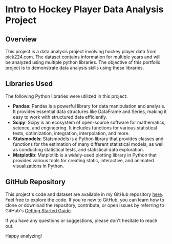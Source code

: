 # Intro to Hockey Player Data Analysis Project

## Overview
This project is a data analysis project involving hockey player data from pick224.com. The dataset contains information for multiple years and will be analyzed using multiple python libraries.  The objective of this portfolio project is to demonstrate data analysis skills using these libraries.

## Libraries Used
The following Python libraries were utilized in this project:
- **Pandas**: Pandas is a powerful library for data manipulation and analysis. It provides essential data structures like DataFrame and Series, making it easy to work with structured data efficiently.
- **Scipy**: Scipy is an ecosystem of open-source software for mathematics, science, and engineering. It includes functions for various statistical tests, optimization, integration, interpolation, and more.
- **Statsmodels**: Statsmodels is a Python library that provides classes and functions for the estimation of many different statistical models, as well as conducting statistical tests, and statistical data exploration.
- **Matplotlib**: Matplotlib is a widely-used plotting library in Python that provides various tools for creating static, interactive, and animated visualizations in Python.

## GitHub Repository
This project's code and dataset are available in my GitHub repository [here](https://github.com/nathanahearn/hockeystats). Feel free to explore the code. If you're new to GitHub, you can learn how to clone or download the repository, contribute, or open issues by referring to GitHub's [Getting Started Guide](https://docs.github.com/en/get-started).

If you have any questions or suggestions, please don't hesitate to reach out.

Happy analyzing!

